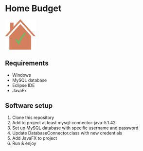 # Home Budget

<img height="100" src="resources/HBlogo.png">

## Requirements
- Windows
- MySQL database
- Eclipse IDE
- JavaFx

## Software setup
1. Clone this repository
2. Add to project at least mysql-connector-java-5.1.42
3. Set up MySQL database with specific username and password
4. Update DatabaseConnector.class with new credentials
5. Add JavaFX to project
6. Run & enjoy 
